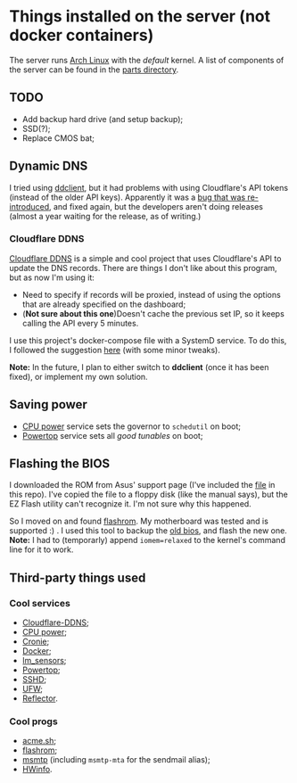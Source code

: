 # Things installed on the server (not docker containers)

The server runs [Arch Linux](https://archlinux.org/) with the _default_ kernel.
A list of components of the server can be found in the
[parts directory](./parts).

## TODO

- Add backup hard drive (and setup backup);
- SSD(?);
- Replace CMOS bat;

## Dynamic DNS

I tried using [ddclient](https://github.com/ddclient/ddclient), but it had
problems with using Cloudflare's API tokens (instead of the older API keys).
Apparently it was a
[bug that was re-introduced](https://github.com/ddclient/ddclient/issues/361),
and fixed again, but the developers aren't doing releases (almost a year waiting
for the release, as of writing.)

### Cloudflare DDNS

[Cloudflare DDNS](https://github.com/timothymiller/cloudflare-ddns) is a simple
and cool project that uses Cloudflare's API to update the DNS records. There are
things I don't like about this program, but as now I'm using it:

- Need to specify if records will be proxied, instead of using the options that
  are already specified on the dashboard;
- (**Not sure about this one**)Doesn't cache the previous set IP, so it keeps
  calling the API every 5 minutes.

I use this project's docker-compose file with a SystemD service. To do this, I
followed the suggestion
[here](https://lovethepenguin.com/docker-compose-as-systemd-service-c758c5f74930)
(with some minor tweaks).

**Note:** In the future, I plan to either switch to **ddclient** (once it has
been fixed), or implement my own solution.

## Saving power

- [CPU power](https://wiki.archlinux.org/title/CPU_frequency_scaling#cpupower)
  service sets the governor to `schedutil` on boot;
- [Powertop](https://wiki.archlinux.org/title/Powertop) service sets all _good_
  _tunables_ on boot;

## Flashing the BIOS

I downloaded the ROM from Asus' support page (I've included the
[file](./parts/motherboard/BIOS-P5GC-MX-ASUS-1333-0413.zip) in this repo). I've
copied the file to a floppy disk (like the manual says), but the EZ Flash
utility can't recognize it. I'm not sure why this happened.

So I moved on and found [flashrom](https://www.flashrom.org/Supported_hardware).
My motherboard was tested and is supported :) . I used this tool to backup the
[old bios](./parts/motherboard/old_bios.rom), and flash the new one. **Note:** I
had to (temporarly) append `iomem=relaxed` to the kernel's command line for it
to work.

## Third-party things used

### Cool services

- [Cloudflare-DDNS](https://github.com/timothymiller/cloudflare-ddns);
- [CPU power](https://wiki.archlinux.org/title/CPU_frequency_scaling#cpupower);
- [Cronie](https://wiki.archlinux.org/title/Cron);
- [Docker](https://wiki.archlinux.org/title/Docker);
- [lm_sensors](https://wiki.archlinux.org/title/Lm_sensors);
- [Powertop](https://wiki.archlinux.org/title/Powertop);
- [SSHD](https://wiki.archlinux.org/title/OpenSSH);
- [UFW](https://wiki.archlinux.org/title/Uncomplicated_Firewall);
- [Reflector](https://wiki.archlinux.org/title/reflector).

### Cool progs

- [acme.sh](https://github.com/acmesh-official/acme.sh);
- [flashrom](https://wiki.archlinux.org/title/Flashing_BIOS_from_Linux#Flashrom);
- [msmtp](https://wiki.archlinux.org/title/Msmtp) (including `msmtp-mta` for the
  sendmail alias);
- [HWinfo](https://archlinux.org/packages/community/x86_64/hwinfo/).
